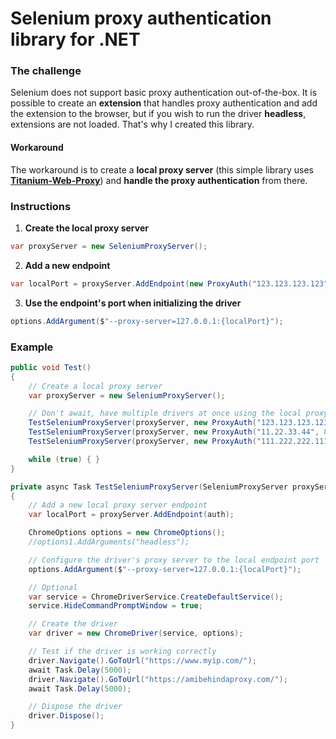 # Selenium proxy authentication library for .NET

### The challenge
Selenium does not support basic proxy authentication out-of-the-box. It is possible to create an **extension** that handles proxy authentication and add the extension to the browser, but if you wish to run the driver **headless**, extensions are not loaded. That's why I created this library.

#### Workaround
The workaround is to create a **local proxy server** (this simple library uses [**Titanium-Web-Proxy**](https://github.com/justcoding121/Titanium-Web-Proxy)) and **handle the proxy authentication** from there.

### Instructions
1. **Create the local proxy server**
```csharp
var proxyServer = new SeleniumProxyServer();
```
2. **Add a new endpoint**
```csharp
var localPort = proxyServer.AddEndpoint(new ProxyAuth("123.123.123.123", 80, "prox-username1", "proxy-password1"));
```
3. **Use the endpoint's port when initializing the driver**
```csharp
options.AddArgument($"--proxy-server=127.0.0.1:{localPort}");
```
### Example
```csharp
public void Test()
{  
    // Create a local proxy server
    var proxyServer = new SeleniumProxyServer();

    // Don't await, have multiple drivers at once using the local proxy server
    TestSeleniumProxyServer(proxyServer, new ProxyAuth("123.123.123.123", 80, "prox-username1", "proxy-password1"));
    TestSeleniumProxyServer(proxyServer, new ProxyAuth("11.22.33.44", 80, "prox-username2", "proxy-password2"));
    TestSeleniumProxyServer(proxyServer, new ProxyAuth("111.222.222.111", 80, "prox-username3", "proxy-password3"));

    while (true) { }
}

private async Task TestSeleniumProxyServer(SeleniumProxyServer proxyServer, ProxyAuth auth)
{
    // Add a new local proxy server endpoint
    var localPort = proxyServer.AddEndpoint(auth);

    ChromeOptions options = new ChromeOptions();
    //options1.AddArguments("headless");

    // Configure the driver's proxy server to the local endpoint port
    options.AddArgument($"--proxy-server=127.0.0.1:{localPort}");

    // Optional
    var service = ChromeDriverService.CreateDefaultService();
    service.HideCommandPromptWindow = true;

    // Create the driver
    var driver = new ChromeDriver(service, options);

    // Test if the driver is working correctly
    driver.Navigate().GoToUrl("https://www.myip.com/");
    await Task.Delay(5000);
    driver.Navigate().GoToUrl("https://amibehindaproxy.com/");
    await Task.Delay(5000);

    // Dispose the driver
    driver.Dispose();
}
```